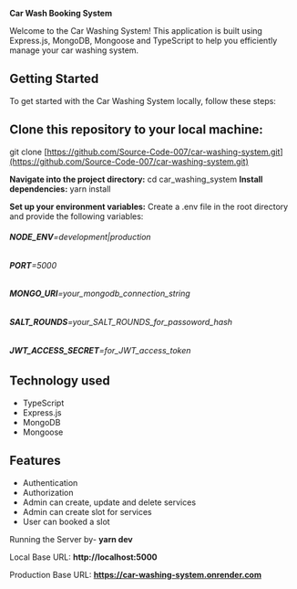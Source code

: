 **Car Wash Booking System**

Welcome to the Car Washing System! This application is built using Express.js, MongoDB, Mongoose and TypeScript to help you efficiently manage your car washing system.

## Getting Started
To get started with the Car Washing System locally, follow these steps:

## Clone this repository to your local machine:
git clone [https://github.com/Source-Code-007/car-washing-system.git](https://github.com/Source-Code-007/car-washing-system.git)

**Navigate into the project directory:** cd car_washing_system
**Install dependencies:** yarn install


**Set up your environment variables:** 
Create a .env file in the root directory and provide the following variables:

###### **NODE_ENV**=development|production
###### **PORT**=5000 
###### **MONGO_URI**=your_mongodb_connection_string
###### **SALT_ROUNDS**=your_SALT_ROUNDS_for_passoword_hash
###### **JWT_ACCESS_SECRET**=for_JWT_access_token


## Technology used
* TypeScript
* Express.js
* MongoDB
* Mongoose

## Features
* Authentication
* Authorization
* Admin can create, update and delete services
* Admin can create slot for services
* User can booked a slot

Running the Server by- **yarn dev**

Local Base URL: **http://localhost:5000**

Production Base URL: **https://car-washing-system.onrender.com**
